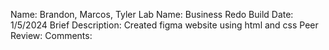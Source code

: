 Name: Brandon, Marcos, Tyler
Lab Name: Business Redo Build
Date: 1/5/2024
Brief Description: Created figma website using html and css
Peer Review: 
Comments: 
